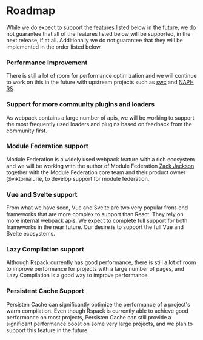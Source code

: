 # Roadmap

While we do expect to support the features listed below in the future, we do not guarantee that all of the features listed below will be supported, in the next release, if at all. Additionally we do not guarantee that they will be implemented in the order listed below.

### Performance Improvement

There is still a lot of room for performance optimization and we will continue to work on this in the future with upstream projects such as [swc](https://github.com/swc-project/swc) and [NAPI-RS](https://github.com/napi-rs/napi-rs).

### Support for more community plugins and loaders

As webpack contains a large number of apis, we will be working to support the most frequently used loaders and plugins based on feedback from the community first.

### Module Federation support

Module Federation is a widely used webpack feature with a rich ecosystem and we will be working with the author of Module Federation [Zack Jackson](https://github.com/ScriptedAlchemy) together with the Module Federation core team and their product owner @viktoriialurie, to develop support for module federation.

### Vue and Svelte support

From what we have seen, Vue and Svelte are two very popular front-end frameworks that are more complex to support than React. They rely on more internal webpack apis. We expect to complete full support for both frameworks in the near future. Our desire is to support the full Vue and Svelte ecosystems.

### Lazy Compilation support

Although Rspack currently has good performance, there is still a lot of room to improve performance for projects with a large number of pages, and Lazy Compilation is a good way to improve performance.

### Persistent Cache Support

Persisten Cache can significantly optimize the performance of a project's warm compilation. Even though Rspack is currently able to achieve good performance on most projects, Persisten Cache can still provide a significant performance boost on some very large projects, and we plan to support this feature in the future.
